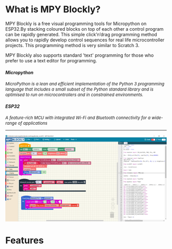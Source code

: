 # What is MPY Blockly?
MPY Blockly is a free visual  programming tools for Micropython on ESP32.By stacking coloured blocks on top of each other a control program can be rapidly generated. 
This simple click’n’drag programming method allows you to rapidly develop control sequences for real life microcontroller projects. This programming method is very similar to Scratch 3.

MPY Blockly also supports standard  'text' programming for those who prefer to use a text editor for programming. 

#### *Micropython*
<font size=2>*MicroPython is a lean and efficient implementation of the Python 3 programming language that includes a small subset of the Python standard library and is optimised to run on microcontrollers and in constrained environments.*</font>

#### *ESP32*
<font size=2>*A feature-rich MCU with integrated Wi-Fi and Bluetooth connectivity for a wide-range of applications*</font>

 ----
 ![](./assets/screenshot1.png "Title is optional")

 # Features
